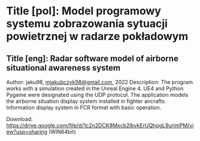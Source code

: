 # Title [pol]: Model programowy systemu zobrazowania sytuacji powietrznej w radarze pokładowym
## Title [eng]: Radar software model of airborne situational awareness system
Author: jaku98, mjakubczyk98@gmail.com, 2022
Description: The program works with a simulation created in the Unreal Engine 4.
UE4 and Python Pygame were designated using the UDP protocol.
The application models the airborne situation display system installed in fighter aircrafts. 
Information display system in FCR format with basic operation.

Download: https://drive.google.com/file/d/1c2n2DCK8Mxcb2lbvkErUQhpgL9urimPM/view?usp=sharing (WIN64bit)
